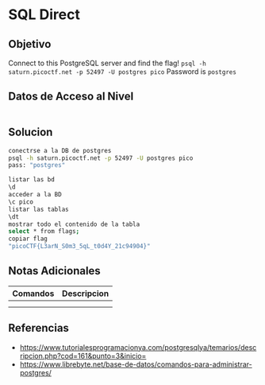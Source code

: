 # SQL Direct
## Objetivo
Connect to this PostgreSQL server and find the flag! `psql -h saturn.picoctf.net -p 52497 -U postgres pico` Password is `postgres`
## Datos de Acceso al Nivel
```
```
## Solucion
```Bash
conectrse a la DB de postgres
psql -h saturn.picoctf.net -p 52497 -U postgres pico
pass: "postgres"

listar las bd
\d
acceder a la BD
\c pico
listar las tablas
\dt
mostrar todo el contenido de la tabla
select * from flags;
copiar flag
"picoCTF{L3arN_S0m3_5qL_t0d4Y_21c94904}"
```
## Notas Adicionales
|**Comandos**|**Descripcion**|
|--------|-------------|
|||
|||
## Referencias
* https://www.tutorialesprogramacionya.com/postgresqlya/temarios/descripcion.php?cod=161&punto=3&inicio=
* https://www.librebyte.net/base-de-datos/comandos-para-administrar-postgres/